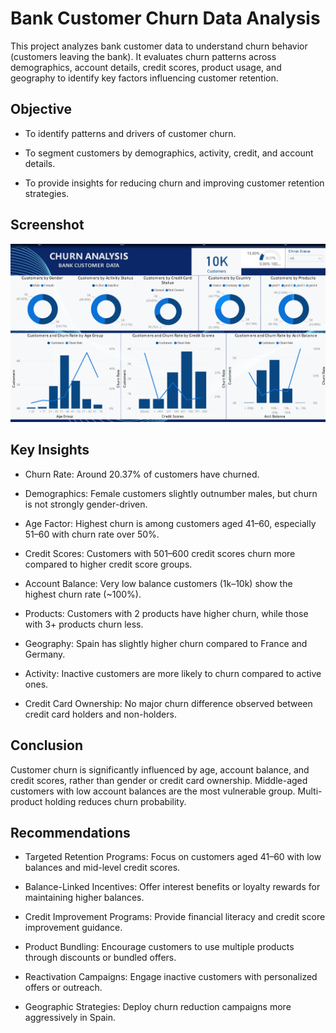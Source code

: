 # Bank Customer Churn Data Analysis

This project analyzes bank customer data to understand churn behavior (customers leaving the bank). It evaluates churn patterns across demographics, account details, credit scores, product usage, and geography to identify key factors influencing customer retention.

## Objective

- To identify patterns and drivers of customer churn.

- To segment customers by demographics, activity, credit, and account details.

- To provide insights for reducing churn and improving customer retention strategies.

## Screenshot

![Bank Churn Dashboard](Bank-Customer-Churn-Analysis.png)
## Key Insights

* Churn Rate: Around 20.37% of customers have churned.

* Demographics: Female customers slightly outnumber males, but churn is not strongly gender-driven.

* Age Factor: Highest churn is among customers aged 41–60, especially 51–60 with churn rate over 50%.

* Credit Scores: Customers with 501–600 credit scores churn more compared to higher credit score groups.

* Account Balance: Very low balance customers (1k–10k) show the highest churn rate (~100%).

* Products: Customers with 2 products have higher churn, while those with 3+ products churn less.

* Geography: Spain has slightly higher churn compared to France and Germany.

* Activity: Inactive customers are more likely to churn compared to active ones.

* Credit Card Ownership: No major churn difference observed between credit card holders and non-holders.

## Conclusion

Customer churn is significantly influenced by age, account balance, and credit scores, rather than gender or credit card ownership. Middle-aged customers with low account balances are the most vulnerable group. Multi-product holding reduces churn probability.

## Recommendations

- Targeted Retention Programs: Focus on customers aged 41–60 with low balances and mid-level credit scores.

- Balance-Linked Incentives: Offer interest benefits or loyalty rewards for maintaining higher balances.

- Credit Improvement Programs: Provide financial literacy and credit score improvement guidance.

- Product Bundling: Encourage customers to use multiple products through discounts or bundled offers.

- Reactivation Campaigns: Engage inactive customers with personalized offers or outreach.

- Geographic Strategies: Deploy churn reduction campaigns more aggressively in Spain.
